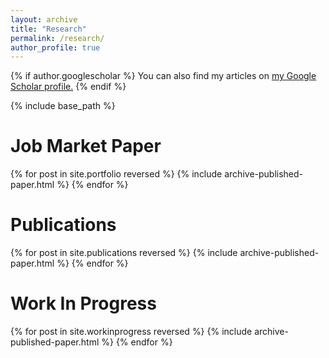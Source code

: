 ```yaml
---
layout: archive
title: "Research"
permalink: /research/
author_profile: true
---
```



{% if author.googlescholar %}
  You can also find my articles on <u><a href="{{author.googlescholar}}">my Google Scholar profile</a>.</u>
{% endif %}

{% include base_path %}

# Job Market Paper
{% for post in site.portfolio reversed %}
  {% include archive-published-paper.html %}
{% endfor %}


# Publications

{% for post in site.publications reversed %}
  {% include archive-published-paper.html %}
{% endfor %}


# Work In Progress

{% for post in site.workinprogress reversed %}
  {% include archive-published-paper.html %}
{% endfor %}


